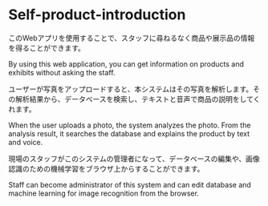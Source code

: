 # Self-product-introduction
このWebアプリを使用することで、スタッフに尋ねるなく商品や展示品の情報を得ることができます。

By using this web application, you can get information on products and exhibits without asking the staff.

ユーザーが写真をアップロードすると、本システムはその写真を解析します。その解析結果から、データベースを検索し、テキストと音声で商品の説明をしてくれます。

When the user uploads a photo, the system analyzes the photo. From the analysis result, it searches the database and explains the product by text and voice.

現場のスタッフがこのシステムの管理者になって、データベースの編集や、画像認識のための機械学習をブラウザ上からすることができます。

Staff can become administrator of this system and can edit database and machine learning for image recognition from the browser.
